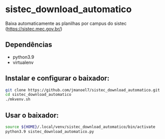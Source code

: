 # sistec_download_automatico
Baixa automaticamente as planilhas por campus do sistec (https://sistec.mec.gov.br/)

## Dependências
* python3.9
* virtualenv

## Instalar e configurar o baixador:
```sh
git clone https://github.com/jmanoel7/sistec_download_automatico.git
cd sistec_download_automatico
./mkvenv.sh
```

## Usar o baixador:
```sh
source ${HOME}/.local/venv/sistec_download_automatico/bin/activate
python3.9 sistec_download_automatico.py
```

